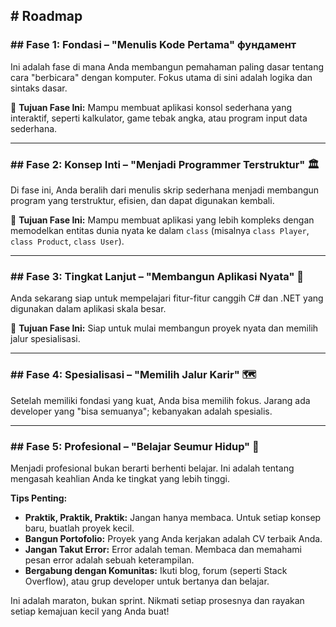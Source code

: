 ## # Roadmap

### ## Fase 1: Fondasi – "Menulis Kode Pertama"  фундамент

Ini adalah fase di mana Anda membangun pemahaman paling dasar tentang cara "berbicara" dengan komputer. Fokus utama di sini adalah logika dan sintaks dasar.

🎯 **Tujuan Fase Ini:** Mampu membuat aplikasi konsol sederhana yang interaktif, seperti kalkulator, game tebak angka, atau program input data sederhana.

---

### ## Fase 2: Konsep Inti – "Menjadi Programmer Terstruktur" 🏛️

Di fase ini, Anda beralih dari menulis skrip sederhana menjadi membangun program yang terstruktur, efisien, dan dapat digunakan kembali.

🎯 **Tujuan Fase Ini:** Mampu membuat aplikasi yang lebih kompleks dengan memodelkan entitas dunia nyata ke dalam `class` (misalnya `class Player`, `class Product`, `class User`).

---

### ## Fase 3: Tingkat Lanjut – "Membangun Aplikasi Nyata" 🚀

Anda sekarang siap untuk mempelajari fitur-fitur canggih C# dan .NET yang digunakan dalam aplikasi skala besar.

🎯 **Tujuan Fase Ini:** Siap untuk mulai membangun proyek nyata dan memilih jalur spesialisasi.

---

### ## Fase 4: Spesialisasi – "Memilih Jalur Karir" 🗺️

Setelah memiliki fondasi yang kuat, Anda bisa memilih fokus. Jarang ada developer yang "bisa semuanya"; kebanyakan adalah spesialis.

---

### ## Fase 5: Profesional – "Belajar Seumur Hidup" 🧠

Menjadi profesional bukan berarti berhenti belajar. Ini adalah tentang mengasah keahlian Anda ke tingkat yang lebih tinggi.

**Tips Penting:**
* **Praktik, Praktik, Praktik:** Jangan hanya membaca. Untuk setiap konsep baru, buatlah proyek kecil.
* **Bangun Portofolio:** Proyek yang Anda kerjakan adalah CV terbaik Anda.
* **Jangan Takut Error:** Error adalah teman. Membaca dan memahami pesan error adalah sebuah keterampilan.
* **Bergabung dengan Komunitas:** Ikuti blog, forum (seperti Stack Overflow), atau grup developer untuk bertanya dan belajar.

Ini adalah maraton, bukan sprint. Nikmati setiap prosesnya dan rayakan setiap kemajuan kecil yang Anda buat!
